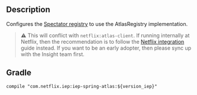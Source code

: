 
## Description

Configures the [Spectator registry][registry] to use the AtlasRegistry implementation. 

> :warning: This will conflict with `netflix:atlas-client`. If running internally at Netflix,
> then the recommendation is to follow the [Netflix integration][netflix] guide instead. If
> you want to be an early adopter, then please sync up with the Insight team first.

[registry]: https://netflix.github.io/atlas-docs/spectator/lang/java/registry/overview/
[netflix]: https://netflix.github.io/atlas-docs/spectator/lang/java/usage/#netflix-integration

## Gradle

```
compile "com.netflix.iep:iep-spring-atlas:${version_iep}"
```